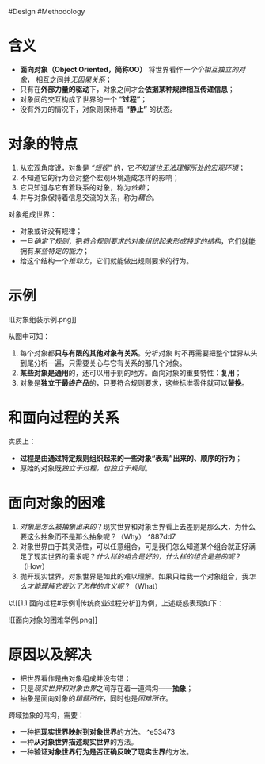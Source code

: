 #Design #Methodology
# 含义
- **面向对象（Object Oriented，简称OO）** 将世界看作*一个个相互独立的对象*， 相互之间并*无因果关系*；
- 只有在**外部力量的驱动**下，对象之间才会**依据某种规律相互传递信息**；
- 对象间的交互构成了世界的一个 **“过程”**；
- 没有外力的情况下，对象则保持着 **“静止”** 的状态。

# 对象的特点
1. 从宏观角度说，对象是 *“短视”* 的，它*不知道也无法理解所处的宏观环境*；
2. 不知道它的行为会对整个宏观环境造成怎样的影响；
3. 它只知道与它有着联系的对象，称为*依赖*；
4. 并与对象保持着信息交流的关系，称为*耦合*。

对象组成世界：
- 对象或许没有规律；
- 一旦*确定了规则*，把*符合规则要求的对象组织起来形成特定的结构*，它们就能拥有*某些特定的能力*；
- 给这个结构一个*推动力*，它们就能做出规则要求的行为。

# 示例

![[对象组装示例.png]]

从图中可知：
1. 每个对象都**只与有限的其他对象有关系**。分析对象 时不再需要把整个世界从头到尾分析一遍，只需要关心与它有关系的那几个对象。
2. **某些对象是通用**的，还可以用于别的地方。面向对象的重要特性：**复用**；
3. 对象是**独立于最终产品**的，只要符合规则要求，这些标准零件就可以**替换**。

# 和面向过程的关系
实质上：
- **过程是由通过特定规则组织起来的一些对象“表现”出来的、顺序的行为**；
- 原始的对象既*独立于过程，也独立于规则*。

# 面向对象的困难
1. *对象是怎么被抽象出来的*？现实世界和对象世界看上去差别是那么大，为什么要这么抽象而不是那么抽象呢？（Why） ^887dd7
2. 对象世界由于其灵活性，可以任意组合，可是我们怎么知道某个组合就正好满足了现实世界的需求呢？*什么样的组合是好的，什么样的组合是差的呢*？ （How）
3. 抛开现实世界，对象世界是如此的难以理解。如果只给我一个对象组合，我*怎么才能理解它表达了怎样的含义呢*？（What）

以[[1.1 面向过程#示例1|传统商业过程分析]]为例，上述疑惑表现如下：

![[面向对象的困难举例.png]]

# 原因以及解决
- 把世界看作是由对象组成并没有错；
- 只是*现实世界和对象世界*之间存在着一道鸿沟——**抽象**；
- 抽象是面向对象的*精髓所在*，同时也是*困难所在*。

跨域抽象的鸿沟，需要：
- 一种把**现实世界映射到对象世界**的方法。 ^e53473
- 一种**从对象世界描述现实世界**的方法。
- 一种**验证对象世界行为是否正确反映了现实世界**的方法。

